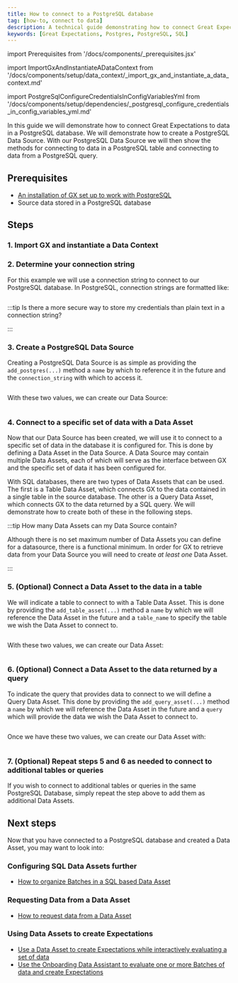 ```yaml
---
title: How to connect to a PostgreSQL database
tag: [how-to, connect to data]
description: A technical guide demonstrating how to connect Great Expectations to data in a PostgreSQL database.
keywords: [Great Expectations, Postgres, PostgreSQL, SQL]
---
```


<!-- Import statements start here. -->
import Prerequisites from '/docs/components/_prerequisites.jsx'

<!-- ### Import GX and instantiate a Data Context -->
import ImportGxAndInstantiateADataContext from '/docs/components/setup/data_context/_import_gx_and_instantiate_a_data_context.md'

import PostgreSqlConfigureCredentialsInConfigVariablesYml from '/docs/components/setup/dependencies/_postgresql_configure_credentials_in_config_variables_yml.md'

In this guide we will demonstrate how to connect Great Expectations to data in a PostgreSQL database.  We will demonstrate how to create a PostgreSQL Data Source.  With our PostgreSQL Data Source we will then show the methods for connecting to data in a PostgreSQL table and connecting to data from a PostgreSQL query.

## Prerequisites

<Prerequisites requirePython = {false} requireInstallation = {false} requireDataContext = {false} requireSourceData = {null} requireDatasource = {false} requireExpectationSuite = {false}>

- [An installation of GX set up to work with PostgreSQL](/docs/guides/setup/optional_dependencies/sql_databases/how_to_setup_gx_to_work_with_sql_databases)
- Source data stored in a PostgreSQL database

</Prerequisites> 

## Steps

### 1. Import GX and instantiate a Data Context

<ImportGxAndInstantiateADataContext />

### 2. Determine your connection string

For this example we will use a connection string to connect to our PostgreSQL database.  In PostgreSQL, connection strings are formatted like:

```pythonname="tests/integration/docusaurus/connecting_to_your_data/fluent_datasources/how_to_connect_to_postgresql_data.py connection_string"
```

:::tip Is there a more secure way to store my credentials than plain text in a connection string?

<PostgreSqlConfigureCredentialsInConfigVariablesYml />

:::

### 3. Create a PostgreSQL Data Source

Creating a PostgreSQL Data Source is as simple as providing the `add_postgres(...)` method a `name` by which to reference it in the future and the `connection_string` with which to access it.

```python name="tests/integration/docusaurus/connecting_to_your_data/fluent_datasources/how_to_connect_to_postgresql_data.py connection_string2"
```

With these two values, we can create our Data Source:

```python name="tests/integration/docusaurus/connecting_to_your_data/fluent_datasources/how_to_connect_to_postgresql_data.py add_postgres"
```

### 4. Connect to a specific set of data with a Data Asset

Now that our Data Source has been created, we will use it to connect to a specific set of data in the database it is configured for.  This is done by defining a Data Asset in the Data Source.  A Data Source may contain multiple Data Assets, each of which will serve as the interface between GX and the specific set of data it has been configured for.

With SQL databases, there are two types of Data Assets that can be used.  The first is a Table Data Asset, which connects GX to the data contained in a single table in the source database.  The other is a Query Data Asset, which connects GX to the data returned by a SQL query.  We will demonstrate how to create both of these in the following steps.  

:::tip How many Data Assets can my Data Source contain?

Although there is no set maximum number of Data Assets you can define for a datasource, there is a functional minimum.  In order for GX to retrieve data from your Data Source you will need to create *at least one* Data Asset.

:::

### 5. (Optional) Connect a Data Asset to the data in a table

We will indicate a table to connect to with a Table Data Asset.  This is done by providing the `add_table_asset(...)` method a `name` by which we will reference the Data Asset in the future and a `table_name` to specify the table we wish the Data Asset to connect to.

```python name="tests/integration/docusaurus/connecting_to_your_data/fluent_datasources/how_to_connect_to_postgresql_data.py asset_name"
```

With these two values, we can create our Data Asset:

```python name="tests/integration/docusaurus/connecting_to_your_data/fluent_datasources/how_to_connect_to_postgresql_data.py add_table_asset"
```

### 6. (Optional) Connect a Data Asset to the data returned by a query

To indicate the query that provides data to connect to we will define a Query Data Asset.  This done by providing the `add_query_asset(...)` method a `name` by which we will reference the Data Asset in the future and a `query` which will provide the data we wish the Data Asset to connect to.

```python name="tests/integration/docusaurus/connecting_to_your_data/fluent_datasources/how_to_connect_to_postgresql_data.py asset_query"
```

Once we have these two values, we can create our Data Asset with:

```python name="tests/integration/docusaurus/connecting_to_your_data/fluent_datasources/how_to_connect_to_postgresql_data.py add_query_asset"
```

### 7. (Optional) Repeat steps 5 and 6 as needed to connect to additional tables or queries

If you wish to connect to additional tables or queries in the same PostgreSQL Database, simply repeat the step above to add them as additional Data Assets.

## Next steps

Now that you have connected to a PostgreSQL database and created a Data Asset, you may want to look into:

### Configuring SQL Data Assets further
- [How to organize Batches in a SQL based Data Asset](/docs/guides/connecting_to_your_data/fluent/data_assets/how_to_organize_batches_in_a_sql_based_data_asset)

### Requesting Data from a Data Asset
- [How to request data from a Data Asset](/docs/guides/connecting_to_your_data/fluent/batch_requests/how_to_request_data_from_a_data_asset)

### Using Data Assets to create Expectations
- [Use a Data Asset to create Expectations while interactively evaluating a set of data](/docs/guides/expectations/how_to_create_and_edit_expectations_with_instant_feedback_from_a_sample_batch_of_data)
- [Use the Onboarding Data Assistant to evaluate one or more Batches of data and create Expectations](/docs/guides/expectations/data_assistants/how_to_create_an_expectation_suite_with_the_onboarding_data_assistant)





